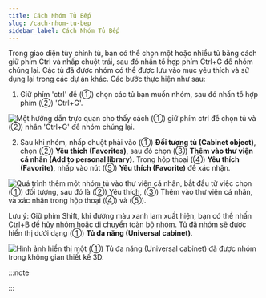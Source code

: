 ```yaml
---
title: Cách Nhóm Tủ Bếp
slug: /cach-nhom-tu-bep
sidebar_label: Cách Nhóm Tủ Bếp
---
```


Trong giao diện tùy chỉnh tủ, bạn có thể chọn một hoặc nhiều tủ bằng cách giữ phím Ctrl và nhấp chuột trái, sau đó nhấn tổ hợp phím Ctrl+G để nhóm chúng lại. Các tủ đã được nhóm có thể được lưu vào mục yêu thích và sử dụng lại trong các dự án khác. Các bước thực hiện như sau:

1. Giữ phím 'ctrl' để (①) chọn các tủ bạn muốn nhóm, sau đó nhấn tổ hợp phím (②) 'Ctrl+G'.

![Một hướng dẫn trực quan cho thấy cách (①) giữ phím ctrl để chọn tủ và (②) nhấn 'Ctrl+G' để nhóm chúng lại.](https://storage.googleapis.com/jegavn_kb/image_jegavn/541.1.jpg)

2. Sau khi nhóm, nhấp chuột phải vào (①) **Đối tượng tủ (Cabinet object)**, chọn (②) **Yêu thích (Favorites)**, sau đó chọn (③) **Thêm vào thư viện cá nhân (Add to personal library)**. Trong hộp thoại (④) **Yêu thích (Favorite)**, nhấp vào nút (⑤) **Yêu thích (Favorite)** để xác nhận.

![Quá trình thêm một nhóm tủ vào thư viện cá nhân, bắt đầu từ việc chọn (①) đối tượng, sau đó là (②) Yêu thích, (③) Thêm vào thư viện cá nhân, và xác nhận trong hộp thoại (④) và (⑤).](https://storage.googleapis.com/jegavn_kb/image_jegavn/541.2.jpg)

Lưu ý: Giữ phím Shift, khi đường màu xanh lam xuất hiện, bạn có thể nhấn Ctrl+B để hủy nhóm hoặc di chuyển toàn bộ nhóm. Tủ đã nhóm sẽ được hiển thị dưới dạng (①) **Tủ đa năng (Universal cabinet)**.

![Hình ảnh hiển thị một (①) Tủ đa năng (Universal cabinet) đã được nhóm trong không gian thiết kế 3D.](https://storage.googleapis.com/jegavn_kb/image_jegavn/541.3.jpg)

:::note

:::